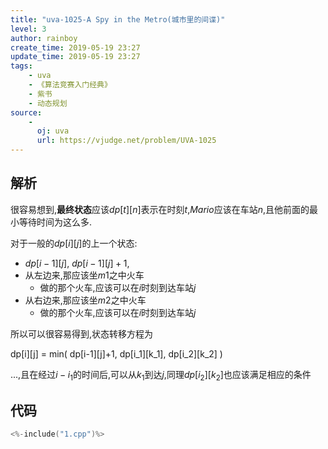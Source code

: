 ```yaml
---
title: "uva-1025-A Spy in the Metro(城市里的间谍)"
level: 3
author: rainboy
create_time: 2019-05-19 23:27
update_time: 2019-05-19 23:27
tags:
    - uva
    - 《算法竞赛入门经典》
    - 紫书
    - 动态规划
source:
    - 
      oj: uva
      url: https://vjudge.net/problem/UVA-1025
---
```


## 解析

很容易想到,**最终状态**应该$dp[t][n]$表示在时刻$t$,$Mario$应该在车站$n$,且他前面的最小等待时间为这么多.

对于一般的$dp[i][j]$的上一个状态:

 - $dp[i-1][j]$, $dp[i-1][j]+1$,
 - 从左边来,那应该坐$m1$之中火车
    - 做的那个火车,应该可以在$i$时刻到达车站$j$
 - 从右边来,那应该坐$m2$之中火车
    - 做的那个火车,应该可以在$i$时刻到达车站$j$

所以可以很容易得到,状态转移方程为

dp[i][j] = min( dp[i-1][j]+1, 
    dp[i_1][k_1],
    dp[i_2][k_2]
)


...,且在经过$i-i_1$的时间后,可以从$k_1$到达$j$,同理$dp[i_2][k_2]$也应该满足相应的条件

## 代码

```c
<%-include("1.cpp")%>
```
